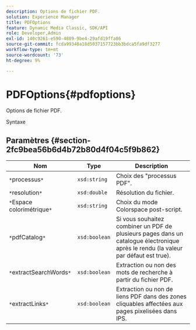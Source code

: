 ```yaml
---
description: Options de fichier PDF.
solution: Experience Manager
title: PDFOptions
feature: Dynamic Media Classic, SDK/API
role: Developer,Admin
exl-id: 140c9261-e590-4889-9be4-29afd19ffa86
source-git-commit: fcda99340a18d5037157723bb3bdca5fa9df3277
workflow-type: tm+mt
source-wordcount: '73'
ht-degree: 9%

---
```


# PDFOptions{#pdfoptions}

Options de fichier PDF.

Syntaxe

## Paramètres {#section-2fc9bea56b6d4b72b80d4f04c5f9b862}

| Nom | Type | Description |
|---|---|---|
| `*`processus`*` | `xsd:string` | Choix des &quot;processus PDF&quot;. |
| `*`resolution`*` | `xsd:double` | Résolution du fichier. |
| `*`Espace colorimétrique`*` | `xsd:string` | Choix du mode Colorspace post-script. |
| `*`pdfCatalog`*` | `xsd:boolean` | Si vous souhaitez combiner un PDF de plusieurs pages dans un catalogue électronique après le rendu (la valeur par défaut est true). |
| `*`extractSearchWords`*` | `xsd:boolean` | Extraction ou non des mots de recherche à partir du fichier PDF. |
| `*`extractLinks`*` | `xsd:boolean` | Extraction ou non de liens PDF dans des zones cliquables affectées aux pages pixelisées dans IPS. |

